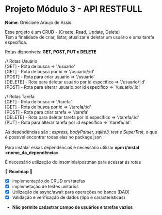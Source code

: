 # Projeto Módulo 3 - API RESTFULL 
__Nome:__ Greiciane Araujo de Assis 


Esse projeto é um CRUD - (Create, Read, Update, Delete) <br/> 
Tem a finalidade de criar, listar, atualizar e deletar um usuário e uma tarefa específica. 

Rotas disponíveis: __GET, POST, PUT e DELETE__

  // Rotas Usuário <br/> 
    [GET] - Rota de busca =>  '/usuario' <br/> 
    [GET] - Rota de busca por id => '/usuario/:id' <br/> 
    [POST] - Rota para criar usuario => '/usuario' <br/> 
    [DELETE] - Rota para deletar usuario por id específico => '/usuario/:id' <br/> 
    [POST] - Rota para alterar usuario por id específico => '/usuario/:id' <br/> 
    
   // Rotas Tarefa <br/> 
    [GET] - Rota de busca => '/tarefa' <br/>
    [GET] - Rota de busca por id => '/tarefa/:id' <br/> 
    [POST] - Rota para criar tarefa => '/tarefa' <br/> 
    [DELETE] - Rota para deletar tarefa por id específico => '/tarefa/:id' <br/> 
    [PUT] - Rota para alterar tarefa por id específico => '/tarefa/:id' <br/> 

As dependências são : *express, bodyParser, sqlite3, test e SuperTest*, o que é possível encontrar todas elas no package.json <br/>  
Para instalar essas dependências é necessário utilizar __npm i/instal <nome_da_dependência>__


É necessário utilização do insominia/postman para acessar as rotas

  :pushpin: __Roadmap__ :pushpin:
  - [x] implementação do CRUD em tarefas 
  - [x] implemetação de testes unitários
  - [x] Utilização de async/await para operações no banco (DAO)
  - [x] Validação e verificação de dados (tipo e características) <br/> 
* __Não permite cadastrar campo de usuários e tarefas vazios__
